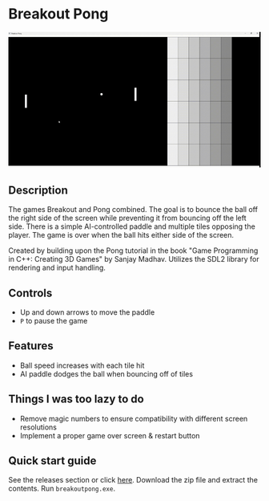 # Breakout Pong

![Gameplay](breakoutpong.gif)

## Description

The games Breakout and Pong combined. The goal is to bounce the ball off the right side of the screen while preventing it from bouncing off the left side. There is a simple AI-controlled paddle and multiple tiles opposing the player. The game is over when the ball hits either side of the screen.

Created by building upon the Pong tutorial in the book "Game Programming in C++: Creating 3D Games" by Sanjay Madhav. Utilizes the SDL2 library for rendering and input handling.

## Controls

- Up and down arrows to move the paddle
- `P` to pause the game

## Features

- Ball speed increases with each tile hit
- AI paddle dodges the ball when bouncing off of tiles

## Things I was too lazy to do

- Remove magic numbers to ensure compatibility with different screen resolutions
- Implement a proper game over screen & restart button

## Quick start guide

See the releases section or click [here](https://github.com/MJKagone/Breakout-Pong/releases/latest). Download the zip file and extract the contents. Run `breakoutpong.exe`.
